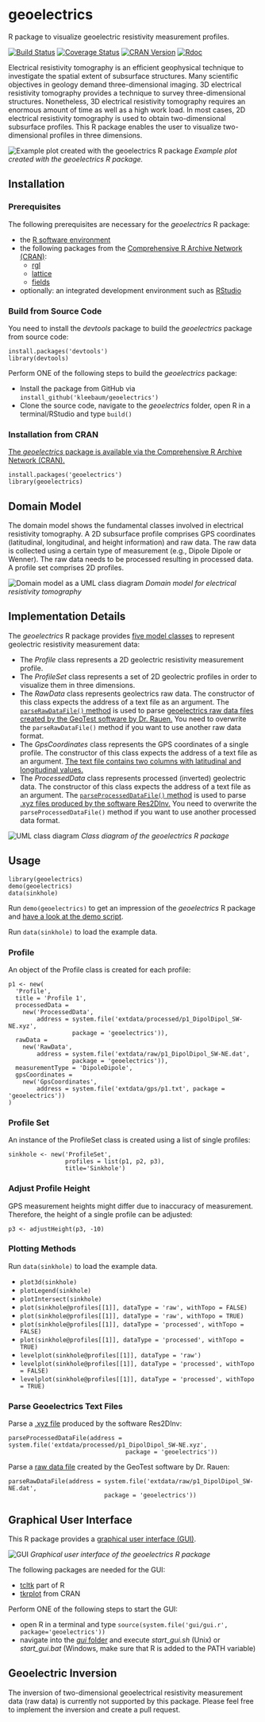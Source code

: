 # geoelectrics
R package to visualize geoelectric resistivity measurement profiles.

[![Build Status](https://travis-ci.org/kleebaum/geoelectrics.svg?branch=master)](https://travis-ci.org/kleebaum/geoelectrics)
[![Coverage Status](https://codecov.io/gh/kleebaum/geoelectrics/branch/master/graph/badge.svg)](https://codecov.io/gh/kleebaum/geoelectrics)
[![CRAN Version](http://www.r-pkg.org/badges/version/geoelectrics)](https://cran.r-project.org/package=geoelectrics)
[![Rdoc](http://www.rdocumentation.org/badges/version/geoelectrics)](http://www.rdocumentation.org/packages/geoelectrics) 

Electrical resistivity tomography is an efficient geophysical technique to investigate the spatial extent of subsurface structures. Many scientific objectives in geology demand three-dimensional imaging. 
3D electrical resistivity tomography provides a technique to survey three-dimensional structures. 
Nonetheless, 3D electrical resistivity tomography requires an enormous amount of time as well as a high work load. 
In most cases, 2D electrical resistivity tomography is used to obtain two-dimensional subsurface profiles. 
This R package enables the user to visualize two-dimensional profiles in three dimensions.

![Example plot created with the geoelectrics R package](https://raw.githubusercontent.com/kleebaum/geoelectrics/master/inst/img/sinkhole.png)
*Example plot created with the geoelectrics R package.*
 
## Installation 

### Prerequisites
The following prerequisites are necessary for the *geoelectrics* R package:
- the [R software environment](http://www.r-project.org/)
- the following packages from the [Comprehensive R Archive Network (CRAN)](https://cran.r-project.org/):
  - [rgl](https://cran.r-project.org/package=rgl/)
  - [lattice](https://cran.r-project.org/package=lattice/)
  - [fields](https://cran.r-project.org/package=fields/)
- optionally: an integrated development environment such as [RStudio](https://www.rstudio.com/)
  
### Build from Source Code
You need to install the *devtools* package to build the *geoelectrics* package from source code:
```
install.packages('devtools')
library(devtools)
```

Perform ONE of the following steps to build the *geoelectrics* package:
- Install the package from GitHub via ```install_github('kleebaum/geoelectrics')```
- Clone the source code, navigate to the *geoelectrics* folder, open R in a terminal/RStudio and type ```build()```

### Installation from CRAN
[The *geoelectrics* package is available via the Comprehensive R Archive Network (CRAN).](https://cran.r-project.org/package=geoelectrics/)
```
install.packages('geoelectrics')
library(geoelectrics)
```

## Domain Model
The domain model shows the fundamental classes involved in electrical resistivity tomography.
A 2D subsurface profile comprises GPS coordinates (latitudinal, longitudinal, and height information) and raw data.
The raw data is collected using a certain type of measurement (e.g., Dipole Dipole or Wenner). 
The raw data needs to be processed resulting in processed data.
A profile set comprises 2D profiles.

![Domain model as a UML class diagram](https://raw.githubusercontent.com/kleebaum/geoelectrics/master/inst/img/domain_data.png)
*Domain model for electrical resistivity tomography*

## Implementation Details
The *geoelectrics* R package provides [five model classes](https://github.com/kleebaum/geoelectrics/blob/master/R/00Classes.r) to represent geolectric resistivity measurement data:
- The *Profile* class represents a 2D geolectric resistivity measurement profile.
- The *ProfileSet* class represents a set of 2D geolectric profiles in order to visualize them in three dimensions.
- The *RawData* class represents geolectrics raw data. The constructor of this class expects the address of a text file as an argument. The [`parseRawDataFile()` method](https://github.com/kleebaum/geoelectrics/blob/master/R/parseRawDataFile.r) is used to parse [geoelectrics raw data files created by the GeoTest software by Dr. Rauen.](https://raw.githubusercontent.com/kleebaum/geoelectrics/master/inst/extdata/raw/p1_DipolDipol_SW-NE.dat) You need to overwrite the `parseRawDataFile()` method if you want to use another raw data format.
- The *GpsCoordinates* class represents the GPS coordinates of a single profile. The constructor of this class expects the address of a text file as an argument. [The text file contains two columns with latitudinal and longitudinal values.](https://raw.githubusercontent.com/kleebaum/geoelectrics/master/inst/extdata/gps/p1.txt)
- The *ProcessedData* class represents processed (inverted) geolectric data. The constructor of this class expects the address of a text file as an argument. The [`parseProcessedDataFile()` method](https://github.com/kleebaum/geoelectrics/blob/master/R/parseProcessedDataFile.r) is used to parse [.xyz files produced by the software Res2DInv.](https://raw.githubusercontent.com/kleebaum/geoelectrics/master/inst/extdata/processed/p1_DipolDipol_SW-NE.xyz) You need to overwrite the `parseProcessedDataFile()` method if you want to use another processed data format.

![UML class diagram](https://raw.githubusercontent.com/kleebaum/geoelectrics/master/inst/img/class_diagram.png)
*Class diagram of the geoelectrics R package*

## Usage

```
library(geoelectrics)
demo(geoelectrics)
data(sinkhole)
```

Run `demo(geoelectrics)` to get an impression of the *geoelectrics* R package and [have a look at the demo script](https://github.com/kleebaum/geoelectrics/blob/master/demo/geoelectrics.r).

Run `data(sinkhole)` to load the example data.

### Profile
An object of the Profile class is created for each profile:
```
p1 <- new(
  'Profile',
  title = 'Profile 1',
  processedData =
    new('ProcessedData',
        address = system.file('extdata/processed/p1_DipolDipol_SW-NE.xyz',
                  package = 'geoelectrics')),
  rawData =
    new('RawData',
        address = system.file('extdata/raw/p1_DipolDipol_SW-NE.dat', 
                  package = 'geoelectrics')),
  measurementType = 'DipoleDipole',
  gpsCoordinates =
    new('GpsCoordinates',
        address = system.file('extdata/gps/p1.txt', package = 'geoelectrics'))
)
```

### Profile Set
An instance of the ProfileSet class is created using a list of single profiles:
```
sinkhole <- new('ProfileSet',
                profiles = list(p1, p2, p3),
                title='Sinkhole')
```

### Adjust Profile Height
GPS measurement heights might differ due to inaccuracy of measurement. 
Therefore, the height of a single profile can be adjusted:
```
p3 <- adjustHeight(p3, -10)
```

### Plotting Methods
Run `data(sinkhole)` to load the example data.

- `plot3d(sinkhole)`
- `plotLegend(sinkhole)`
- `plotIntersect(sinkhole)`
- `plot(sinkhole@profiles[[1]], dataType = 'raw', withTopo = FALSE)`
- `plot(sinkhole@profiles[[1]], dataType = 'raw', withTopo = TRUE)`
- `plot(sinkhole@profiles[[1]], dataType = 'processed', withTopo = FALSE)`
- `plot(sinkhole@profiles[[1]], dataType = 'processed', withTopo = TRUE)`
- `levelplot(sinkhole@profiles[[1]], dataType = 'raw')`
- `levelplot(sinkhole@profiles[[1]], dataType = 'processed', withTopo = FALSE)`
- `levelplot(sinkhole@profiles[[1]], dataType = 'processed', withTopo = TRUE)`

### Parse Geoelectrics Text Files
Parse a [.xyz file](https://raw.githubusercontent.com/kleebaum/geoelectrics/master/inst/extdata/processed/p1_DipolDipol_SW-NE.xyz) produced by the software Res2DInv:
```
parseProcessedDataFile(address = system.file('extdata/processed/p1_DipolDipol_SW-NE.xyz',
                                 package = 'geoelectrics'))
```

Parse a [raw data file](https://raw.githubusercontent.com/kleebaum/geoelectrics/master/inst/extdata/raw/p1_DipolDipol_SW-NE.dat) created by the GeoTest software by Dr. Rauen:
```
parseRawDataFile(address = system.file('extdata/raw/p1_DipolDipol_SW-NE.dat',
                           package = 'geoelectrics'))
```

## Graphical User Interface
This R package provides a [graphical user interface (GUI)](https://github.com/kleebaum/geoelectrics/tree/master/inst/gui). 

![GUI](https://raw.githubusercontent.com/kleebaum/geoelectrics/master/inst/img/gui.png)
*Graphical user interface of the geoelectrics R package*

The following packages are needed for the GUI:
  - [tcltk](https://www.rdocumentation.org/packages/tcltk/) part of R
  - [tkrplot](https://cran.r-project.org/package=tkrplot/) from CRAN 

Perform ONE of the following steps to start the GUI:
  - open R in a terminal and type `source(system.file('gui/gui.r', package='geoelectrics'))`
  - navigate into the [*gui* folder](https://github.com/kleebaum/geoelectrics/tree/master/inst/gui) and execute *start_gui.sh* (Unix) or *start_gui.bat* (Windows, make sure that R is added to the PATH variable)
  
## Geoelectric Inversion
The inversion of two-dimensional geoelectrical resistivity measurement data (raw data) is currently not supported by this package. Please feel free to implement the inversion and create a pull request.